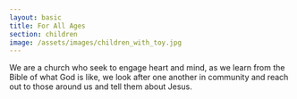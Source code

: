 ```yaml
---
layout: basic
title: For All Ages
section: children
image: /assets/images/children_with_toy.jpg
---
```

We are a church who seek to engage heart and mind, as we learn from the Bible of what God is like, we look after one another in community and reach out to those around us and tell them about Jesus.